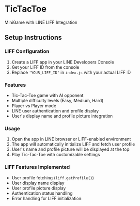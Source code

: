# TicTacToe
MiniGame with LINE LIFF Integration

## Setup Instructions

### LIFF Configuration
1. Create a LIFF app in your LINE Developers Console
2. Get your LIFF ID from the console
3. Replace `'YOUR_LIFF_ID'` in `index.js` with your actual LIFF ID

### Features
- Tic-Tac-Toe game with AI opponent
- Multiple difficulty levels (Easy, Medium, Hard)
- Player vs Player mode
- LINE user authentication and profile display
- User's display name and profile picture integration

### Usage
1. Open the app in LINE browser or LIFF-enabled environment
2. The app will automatically initialize LIFF and fetch user profile
3. User's name and profile picture will be displayed at the top
4. Play Tic-Tac-Toe with customizable settings

### LIFF Features Implemented
- User profile fetching (`liff.getProfile()`)
- User display name display
- User profile picture display
- Authentication status handling
- Error handling for LIFF initialization
